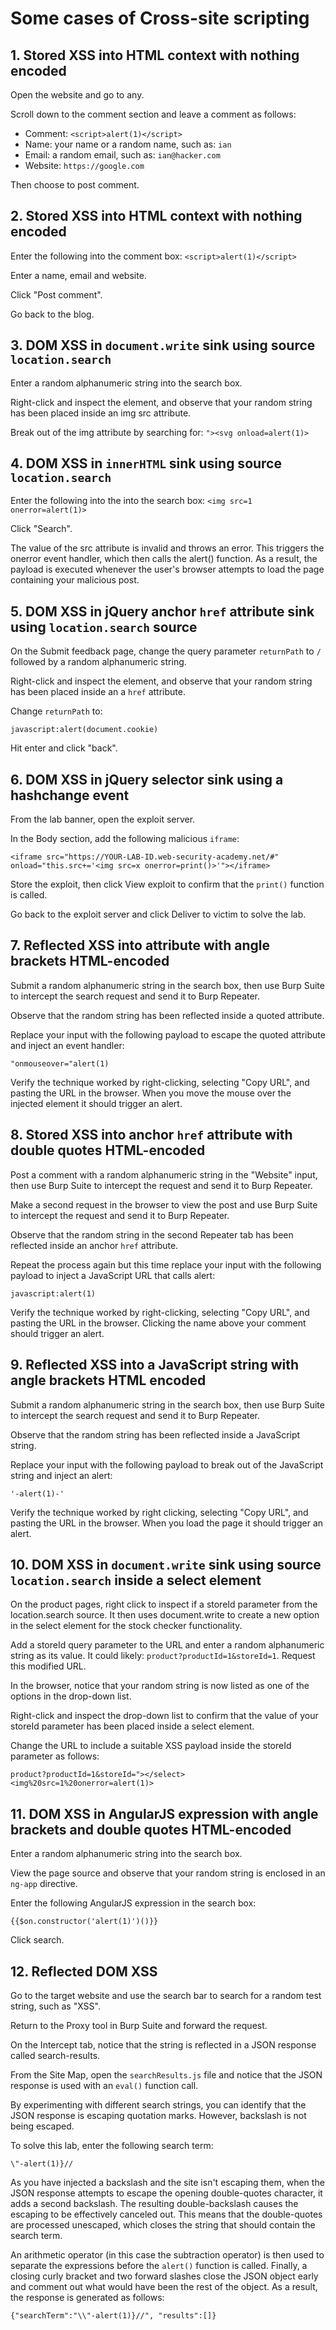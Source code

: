 # Some cases of Cross-site scripting

## 1. Stored XSS into HTML context with nothing encoded

Open the website and go to any. 

Scroll down to the comment section and leave a comment as follows:

- Comment: `<script>alert(1)</script>`
- Name: your name or a random name, such as: `ian`
- Email: a random email, such as: `ian@hacker.com`
- Website: `https://google.com`

Then choose to post comment.

## 2. Stored XSS into HTML context with nothing encoded

Enter the following into the comment box:
`<script>alert(1)</script>`

Enter a name, email and website.

Click "Post comment".

Go back to the blog.

## 3. DOM XSS in `document.write` sink using source `location.search`

Enter a random alphanumeric string into the search box.

Right-click and inspect the element, and observe that your random string has been placed inside an img src attribute.

Break out of the img attribute by searching for:
`"><svg onload=alert(1)>`

## 4. DOM XSS in `innerHTML` sink using source `location.search`

Enter the following into the into the search box:
`<img src=1 onerror=alert(1)>`

Click "Search".

The value of the src attribute is invalid and throws an error. This triggers the onerror event handler, which then calls the alert() function. As a result, the payload is executed whenever the user's browser attempts to load the page containing your malicious post.

## 5. DOM XSS in jQuery anchor `href` attribute sink using `location.search` source

On the Submit feedback page, change the query parameter `returnPath` to `/` followed by a random alphanumeric string.

Right-click and inspect the element, and observe that your random string has been placed inside an a `href` attribute.

Change `returnPath` to:

`javascript:alert(document.cookie)`

Hit enter and click "back".

## 6. DOM XSS in jQuery selector sink using a hashchange event

From the lab banner, open the exploit server.

In the Body section, add the following malicious `iframe`:

`<iframe src="https://YOUR-LAB-ID.web-security-academy.net/#" onload="this.src+='<img src=x onerror=print()>'"></iframe>`

Store the exploit, then click View exploit to confirm that the `print()` function is called.

Go back to the exploit server and click Deliver to victim to solve the lab.

## 7. Reflected XSS into attribute with angle brackets HTML-encoded

Submit a random alphanumeric string in the search box, then use Burp Suite to intercept the search request and send it to Burp Repeater.

Observe that the random string has been reflected inside a quoted attribute.

Replace your input with the following payload to escape the quoted attribute and inject an event handler:

`"onmouseover="alert(1)`

Verify the technique worked by right-clicking, selecting "Copy URL", and pasting the URL in the browser. When you move the mouse over the injected element it should trigger an alert.

## 8. Stored XSS into anchor `href` attribute with double quotes HTML-encoded

Post a comment with a random alphanumeric string in the "Website" input, then use Burp Suite to intercept the request and send it to Burp Repeater.

Make a second request in the browser to view the post and use Burp Suite to intercept the request and send it to Burp Repeater.

Observe that the random string in the second Repeater tab has been reflected inside an anchor `href` attribute.

Repeat the process again but this time replace your input with the following payload to inject a JavaScript URL that calls alert:

`javascript:alert(1)`

Verify the technique worked by right-clicking, selecting "Copy URL", and pasting the URL in the browser. Clicking the name above your comment should trigger an alert.

## 9. Reflected XSS into a JavaScript string with angle brackets HTML encoded

Submit a random alphanumeric string in the search box, then use Burp Suite to intercept the search request and send it to Burp Repeater.

Observe that the random string has been reflected inside a JavaScript string.

Replace your input with the following payload to break out of the JavaScript string and inject an alert:

`'-alert(1)-'`

Verify the technique worked by right clicking, selecting "Copy URL", and pasting the URL in the browser. When you load the page it should trigger an alert.

## 10. DOM XSS in `document.write` sink using source `location.search` inside a select element

On the product pages, right click to inspect if a storeId parameter from the location.search source. It then uses document.write to create a new option in the select element for the stock checker functionality.

Add a storeId query parameter to the URL and enter a random alphanumeric string as its value. It could likely: `product?productId=1&storeId=1`. Request this modified URL.

In the browser, notice that your random string is now listed as one of the options in the drop-down list.

Right-click and inspect the drop-down list to confirm that the value of your storeId parameter has been placed inside a select element.

Change the URL to include a suitable XSS payload inside the storeId parameter as follows:

`product?productId=1&storeId="></select><img%20src=1%20onerror=alert(1)>`

## 11. DOM XSS in AngularJS expression with angle brackets and double quotes HTML-encoded

Enter a random alphanumeric string into the search box.

View the page source and observe that your random string is enclosed in an `ng-app` directive.

Enter the following AngularJS expression in the search box:

`{{$on.constructor('alert(1)')()}}`

Click search.

## 12. Reflected DOM XSS

Go to the target website and use the search bar to search for a random test string, such as "XSS".

Return to the Proxy tool in Burp Suite and forward the request.

On the Intercept tab, notice that the string is reflected in a JSON response called search-results.

From the Site Map, open the `searchResults.js` file and notice that the JSON response is used with an `eval()` function call.

By experimenting with different search strings, you can identify that the JSON response is escaping quotation marks. However, backslash is not being escaped.

To solve this lab, enter the following search term:

`\"-alert(1)}//`

As you have injected a backslash and the site isn't escaping them, when the JSON response attempts to escape the opening double-quotes character, it adds a second backslash. The resulting double-backslash causes the escaping to be effectively canceled out. This means that the double-quotes are processed unescaped, which closes the string that should contain the search term.

An arithmetic operator (in this case the subtraction operator) is then used to separate the expressions before the `alert()` function is called. Finally, a closing curly bracket and two forward slashes close the JSON object early and comment out what would have been the rest of the object. As a result, the response is generated as follows:

`{"searchTerm":"\\"-alert(1)}//", "results":[]}`
